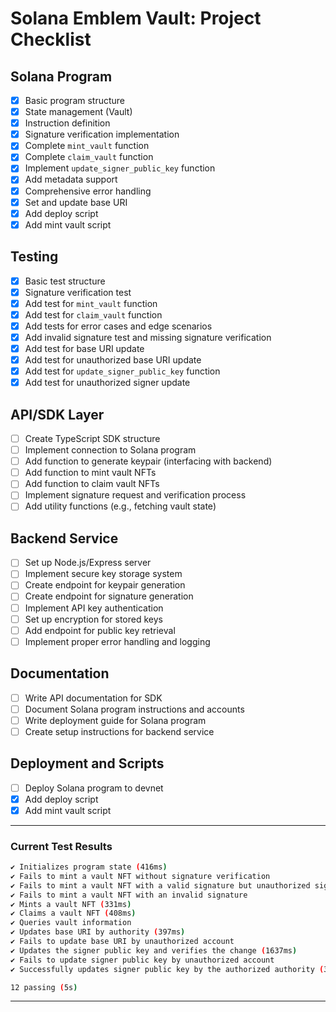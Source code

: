 # Solana Emblem Vault: Project Checklist

## Solana Program

- [x] Basic program structure
- [x] State management (Vault)
- [x] Instruction definition
- [x] Signature verification implementation
- [x] Complete `mint_vault` function
- [x] Complete `claim_vault` function
- [x] Implement `update_signer_public_key` function
- [x] Add metadata support
- [x] Comprehensive error handling
- [x] Set and update base URI
- [x] Add deploy script
- [x] Add mint vault script

## Testing

- [x] Basic test structure
- [x] Signature verification test
- [x] Add test for `mint_vault` function
- [x] Add test for `claim_vault` function
- [x] Add tests for error cases and edge scenarios
- [x] Add invalid signature test and missing signature verification
- [x] Add test for base URI update
- [x] Add test for unauthorized base URI update
- [x] Add test for `update_signer_public_key` function
- [x] Add test for unauthorized signer update

## API/SDK Layer

- [ ] Create TypeScript SDK structure
- [ ] Implement connection to Solana program
- [ ] Add function to generate keypair (interfacing with backend)
- [ ] Add function to mint vault NFTs
- [ ] Add function to claim vault NFTs
- [ ] Implement signature request and verification process
- [ ] Add utility functions (e.g., fetching vault state)

## Backend Service

- [ ] Set up Node.js/Express server
- [ ] Implement secure key storage system
- [ ] Create endpoint for keypair generation
- [ ] Create endpoint for signature generation
- [ ] Implement API key authentication
- [ ] Set up encryption for stored keys
- [ ] Add endpoint for public key retrieval
- [ ] Implement proper error handling and logging

## Documentation

- [ ] Write API documentation for SDK
- [ ] Document Solana program instructions and accounts
- [ ] Write deployment guide for Solana program
- [ ] Create setup instructions for backend service

## Deployment and Scripts

- [ ] Deploy Solana program to devnet
- [x] Add deploy script
- [x] Add mint vault script

---

### Current Test Results

```bash
✔ Initializes program state (416ms)
✔ Fails to mint a vault NFT without signature verification
✔ Fails to mint a vault NFT with a valid signature but unauthorized signer
✔ Fails to mint a vault NFT with an invalid signature
✔ Mints a vault NFT (331ms)
✔ Claims a vault NFT (408ms)
✔ Queries vault information
✔ Updates base URI by authority (397ms)
✔ Fails to update base URI by unauthorized account
✔ Updates the signer public key and verifies the change (1637ms)
✔ Fails to update signer public key by unauthorized account
✔ Successfully updates signer public key by the authorized authority (388ms)

12 passing (5s)
```

---
